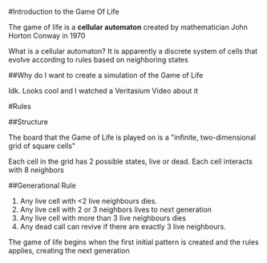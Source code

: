 #Introduction to the Game Of Life

The game of life is a **cellular automaton** created by mathematician John Horton Conway in 1970

What is a cellular automaton? It is apparently a discrete system of cells that evolve according to rules based on neighboring states

##Why do I want to create a simulation of the Game of Life

Idk. Looks cool and I watched a Veritasium Video about it

#Rules

##Structure

The board that the Game of Life is played on is a "infinite, two-dimensional grid of square cells"

Each cell in the grid has 2 possible states, live or dead.
Each cell interacts with 8 neighbors

##Generational Rule

1. Any live cell with <2 live neighbours dies.
2. Any live cell with 2 or 3 neighbors lives to next generation
3. Any live cell with more than 3 live neighbours dies
4. Any dead call can revive if there are exactly 3 live neighbours.

The game of life begins when the first initial pattern is created and the rules applies, creating the next generation
